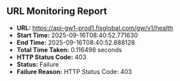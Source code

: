 ## URL Monitoring Report

- **URL:** https://api-gw1-prod1.fisglobal.com/gw/v1/health
- **Start Time:** 2025-09-16T08:40:52.771630
- **End Time:** 2025-09-16T08:40:52.888128
- **Total Time Taken:** 0.116498 seconds
- **HTTP Status Code:** 403
- **Status:** Failure
- **Failure Reason:** HTTP Status Code: 403
